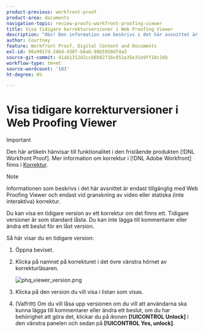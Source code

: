 ```yaml
---
product-previous: workfront-proof
product-area: documents
navigation-topic: review-proofs-workfront-proofing-viewer
title: Visa tidigare korrekturversioner i Web Proofing Viewer
description: "Obs! Den information som beskrivs i det här avsnittet är endast tillgänglig med Web Proofing Viewer och endast vid granskning av video eller statiska (inte interaktiva) korrektur."
author: Courtney
feature: Workfront Proof, Digital Content and Documents
exl-id: 98a9917d-246d-438f-b6a6-98b5958df4a3
source-git-commit: 41ab1312d2ccb8b8271bc851a35e31e9ff18c16b
workflow-type: tm+mt
source-wordcount: '183'
ht-degree: 0%

---
```


# Visa tidigare korrekturversioner i Web Proofing Viewer

>[!IMPORTANT]
>
>Den här artikeln hänvisar till funktionalitet i den fristående produkten [!DNL Workfront Proof]. Mer information om korrektur i [!DNL Adobe Workfront] finns i [Korrektur](../../../review-and-approve-work/proofing/proofing.md).

>[!NOTE]
>
>Informationen som beskrivs i det här avsnittet är endast tillgänglig med Web Proofing Viewer och endast vid granskning av video eller statiska (inte interaktiva) korrektur.

Du kan visa en tidigare version av ett korrektur om det finns ett. Tidigare versioner är som standard låsta. Du kan inte lägga till kommentarer eller ändra ett beslut för en låst version.

Så här visar du en tidigare version:

1. Öppna beviset.
1. Klicka på namnet på korrekturet i det övre vänstra hörnet av korrekturläsaren.

   ![phq_viewer_version.png](assets/phq-viewer-version-350x184.png)

1. Klicka på den version du vill visa i listan som visas.
1. (Valfritt) Om du vill låsa upp versionen om du vill att användarna ska kunna lägga till kommentarer eller ändra ett beslut, om du har behörighet att göra det, klickar du på ikonen **[!UICONTROL Unlock]** i den vänstra panelen och sedan på **[!UICONTROL Yes, unlock]**.
